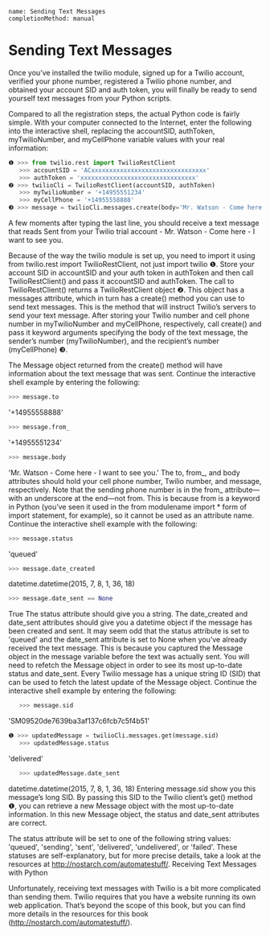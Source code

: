 ```ngMeta
name: Sending Text Messages
completionMethod: manual
```
# Sending Text Messages
Once you’ve installed the twilio module, signed up for a Twilio account, verified your phone number, registered a Twilio phone number, and obtained your account SID and auth token, you will finally be ready to send yourself text messages from your Python scripts.

Compared to all the registration steps, the actual Python code is fairly simple. With your computer connected to the Internet, enter the following into the interactive shell, replacing the accountSID, authToken, myTwilioNumber, and myCellPhone variable values with your real information:

```python
❶ >>> from twilio.rest import TwilioRestClient
   >>> accountSID = 'ACxxxxxxxxxxxxxxxxxxxxxxxxxxxxxxxx'
   >>> authToken = 'xxxxxxxxxxxxxxxxxxxxxxxxxxxxxxxx'
❷ >>> twilioCli = TwilioRestClient(accountSID, authToken)
   >>> myTwilioNumber = '+14955551234'
   >>> myCellPhone = '+14955558888'
❸ >>> message = twilioCli.messages.create(body='Mr. Watson - Come here - I want to see you.', from_=myTwilioNumber, to=myCellPhone)
```
A few moments after typing the last line, you should receive a text message that reads Sent from your Twilio trial account - Mr. Watson - Come here - I want to see you.

Because of the way the twilio module is set up, you need to import it using from twilio.rest import TwilioRestClient, not just import twilio ❶. Store your account SID in accountSID and your auth token in authToken and then call TwilioRestClient() and pass it accountSID and authToken. The call to TwilioRestClient() returns a TwilioRestClient object ❷. This object has a messages attribute, which in turn has a create() method you can use to send text messages. This is the method that will instruct Twilio’s servers to send your text message. After storing your Twilio number and cell phone number in myTwilioNumber and myCellPhone, respectively, call create() and pass it keyword arguments specifying the body of the text message, the sender’s number (myTwilioNumber), and the recipient’s number (myCellPhone) ❸.

The Message object returned from the create() method will have information about the text message that was sent. Continue the interactive shell example by entering the following:

```python
>>> message.to
```
'+14955558888'
```python
>>> message.from_
```
'+14955551234'
```python
>>> message.body
```
'Mr. Watson - Come here - I want to see you.'
The to, from_, and body attributes should hold your cell phone number, Twilio number, and message, respectively. Note that the sending phone number is in the from_ attribute—with an underscore at the end—not from. This is because from is a keyword in Python (you’ve seen it used in the from modulename import * form of import statement, for example), so it cannot be used as an attribute name. Continue the interactive shell example with the following:

```python
>>> message.status
```
'queued'
```python
>>> message.date_created
```
datetime.datetime(2015, 7, 8, 1, 36, 18)
```python
>>> message.date_sent == None
```
True
The status attribute should give you a string. The date_created and date_sent attributes should give you a datetime object if the message has been created and sent. It may seem odd that the status attribute is set to 'queued' and the date_sent attribute is set to None when you’ve already received the text message. This is because you captured the Message object in the message variable before the text was actually sent. You will need to refetch the Message object in order to see its most up-to-date status and date_sent. Every Twilio message has a unique string ID (SID) that can be used to fetch the latest update of the Message object. Continue the interactive shell example by entering the following:

```python
   >>> message.sid
```
   'SM09520de7639ba3af137c6fcb7c5f4b51'
```python
❶ >>> updatedMessage = twilioCli.messages.get(message.sid)
   >>> updatedMessage.status
```
   'delivered'
```python
   >>> updatedMessage.date_sent
```
   datetime.datetime(2015, 7, 8, 1, 36, 18)
Entering message.sid show you this message’s long SID. By passing this SID to the Twilio client’s get() method ❶, you can retrieve a new Message object with the most up-to-date information. In this new Message object, the status and date_sent attributes are correct.

The status attribute will be set to one of the following string values: 'queued', 'sending', 'sent', 'delivered', 'undelivered', or 'failed'. These statuses are self-explanatory, but for more precise details, take a look at the resources at <span><a href="http://nostarch.com/automatestuff/">http://nostarch.com/automatestuff/</a></span>.
Receiving Text Messages with Python

Unfortunately, receiving text messages with Twilio is a bit more complicated than sending them. Twilio requires that you have a website running its own web application. That’s beyond the scope of this book, but you can find more details in the resources for this book (<span><a href="http://nostarch.com/automatestuff/">http://nostarch.com/automatestuff/</a></span>).